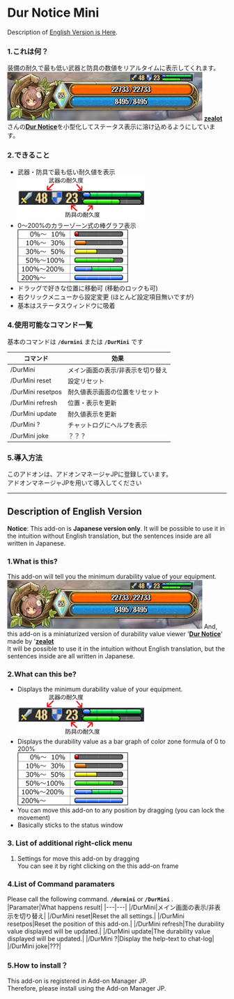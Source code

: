 # Dur Notice Mini
Description of [English Version is Here](#description-of-english-version).  
 
### 1.これは何？
装備の耐久で最も低い武器と防具の数値をリアルタイムに表示してくれます。  
![Image of snap to status frame](https://github.com/Toukibi/ToSAddon/blob/ForImage/DurNoticeMini/Main/img/topimage.png?raw=true)
[**zealot**](https://github.com/mythzeal)さんの[**Dur Notice**](https://github.com/mythzeal/tos_addon/tree/master/DurNotice)を小型化してステータス表示に溶け込めるようにしています。
  
  
### 2.できること
* 武器・防具で最も低い耐久値を表示  
![alt text](https://github.com/Toukibi/ToSAddon/blob/ForImage/DurNoticeMini/Main/img/mainparts.png?raw=true "Image of main frame")
* 0～200%のカラーゾーン式の棒グラフ表示  
![alt text](https://github.com/Toukibi/ToSAddon/blob/ForImage/DurNoticeMini/Main/img/gauge.png?raw=true "Image of gauge")
* ドラッグで好きな位置に移動可 (移動のロックも可)
* 右クリックメニューから設定変更 (ほとんど設定項目無いですが)
* 基本はステータスウィンドウに吸着
  
### 4.使用可能なコマンド一覧
基本のコマンドは **`/durmini`** または **`/DurMini`** です  

|コマンド|効果|
|---|---|
|/DurMini|メイン画面の表示/非表示を切り替え|
|/DurMini reset|設定リセット|
|/DurMini resetpos|耐久値表示画面の位置をリセット|
|/DurMini refresh|位置・表示を更新|
|/DurMini update|耐久値表示を更新|
|/DurMini ?|チャットログにヘルプを表示|
|/DurMini joke|？？？|


### 5.導入方法
このアドオンは、アドオンマネージャJPに登録しています。  
アドオンマネージャJPを用いて導入してください  
  

---
## Description of English Version 
  
**Notice**: This add-on is **Japanese version only**. It will be possible to use it in the intuition without English translation, but the sentences inside are all written in Japanese.  
### 1.What is this?
This add-on will tell you the minimum durability value of your equipment.  
![Image of snap to status frame](https://github.com/Toukibi/ToSAddon/blob/ForImage/DurNoticeMini/Main/img/topimage.png?raw=true)
And, this add-on is a miniaturized version of durability value viewer '[**Dur Notice**](https://github.com/mythzeal)' made by '[**zealot**](https://github.com/mythzeal/tos_addon/tree/master/DurNotice)  
It will be possible to use it in the intuition without English translation, but the sentences inside are all written in Japanese.  
  
### 2.What can this be?
* Displays the minimum durability value of your equipment.  
![alt text](https://github.com/Toukibi/ToSAddon/blob/ForImage/DurNoticeMini/Main/img/mainparts.png?raw=true "Image of main frame")
* Displays the durability value as a bar graph of color zone formula of 0 to 200%  
![alt text](https://github.com/Toukibi/ToSAddon/blob/ForImage/DurNoticeMini/Main/img/gauge.png?raw=true "Image of gauge")
* You can move this add-on to any position by dragging (you can lock the movement)
* Basically sticks to the status window

### 3. List of additional right-click menu
1. Settings for move this add-on by dragging  
    You can see it by right clicking on the this add-on frame

### 4.List of Command paramaters
Please call the following command. **`/durmini`** or **`/DurMini`** .  
|Paramater|What happens result|
|---|---|
|/DurMini|メイン画面の表示/非表示を切り替え|
|/DurMini reset|Reset the all settings.|
|/DurMini resetpos|Reset the position of this add-on.|
|/DurMini refresh|The durability value displayed will be updated.|
|/DurMini update|The durability value displayed will be updated.|
|/DurMini ?|Display the help-text to chat-log|
|/DurMini joke|???|

### 5.How to install？
This add-on is registered in Add-on Manager JP.  
Therefore, please install using the Add-on Manager JP.
